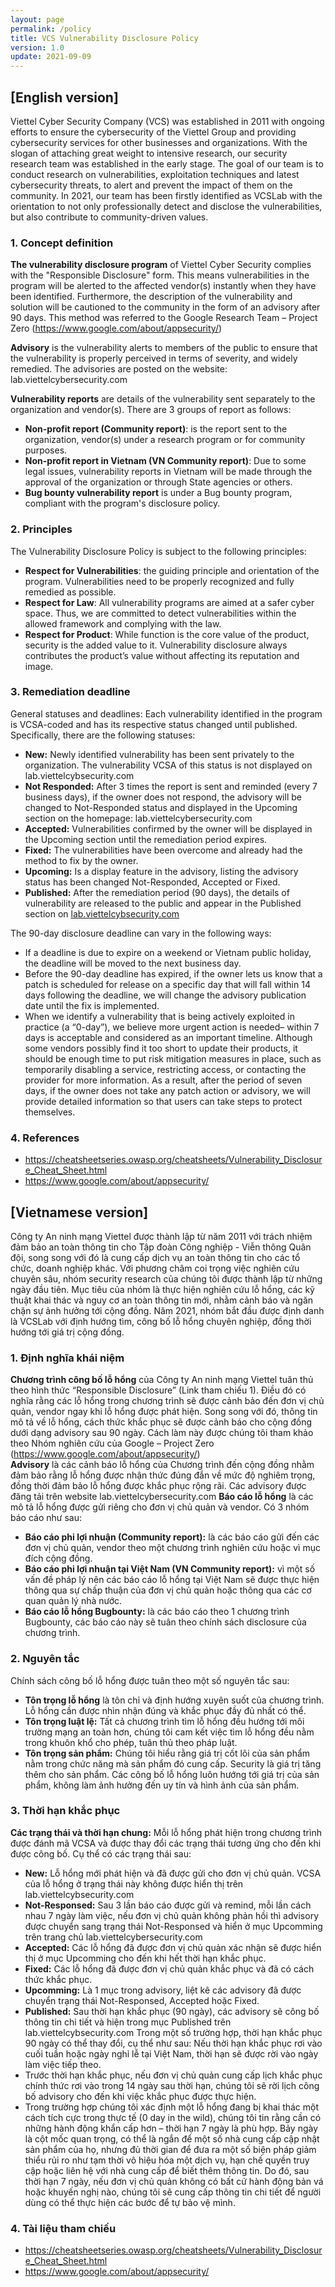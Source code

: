 ```yaml
---
layout: page
permalink: /policy
title: VCS Vulnerability Disclosure Policy
version: 1.0
update: 2021-09-09
---
```

## [English version]
Viettel Cyber Security Company (VCS) was established in 2011 with ongoing efforts to ensure the cybersecurity of the Viettel Group and providing cybersecurity services for other businesses and organizations. With the slogan of attaching great weight to intensive research, our security research team was established in the early stage. The goal of our team is to conduct research on vulnerabilities, exploitation techniques and latest cybersecurity threats, to alert and prevent the impact of them on the community. In 2021, our team has been firstly identified as VCSLab with the orientation to not only professionally detect and disclose the vulnerabilities, but also contribute to community-driven values.

### 1. Concept definition
**The vulnerability disclosure program** of Viettel Cyber Security complies with the "Responsible Disclosure" form. This means vulnerabilities in the program will be alerted to the affected vendor(s) instantly when they have been identified. Furthermore, the description of the vulnerability and solution will be cautioned to the community in the form of an advisory after 90 days. This method was referred to the Google Research Team – Project Zero (https://www.google.com/about/appsecurity/)  

**Advisory** is the vulnerability alerts to members of the public to ensure that the vulnerability is properly perceived in terms of severity, and widely remedied. The advisories are posted on the website: lab.viettelcybersecurity.com

**Vulnerability reports** are details of the vulnerability sent separately to the organization and vendor(s). There are 3 groups of report as follows:
-   **Non-profit report (Community report)**: is the report sent to the organization, vendor(s) under a research program or for community purposes.
-   **Non-profit report in Vietnam (VN Community report)**: Due to some legal issues, vulnerability reports in Vietnam will be made through the approval of the organization or through State agencies or others.
-   **Bug bounty vulnerability report** is under a Bug bounty program, compliant with the program's disclosure policy.
### 2. Principles
The Vulnerability Disclosure Policy is subject to the following principles:
-   **Respect for Vulnerabilities**: the guiding principle and orientation of the program. Vulnerabilities need to be properly recognized and fully remedied as possible. 
-   **Respect for Law**: All vulnerability programs are aimed at a safer cyber space. Thus, we are committed to detect vulnerabilities within the allowed framework and complying with the law.
-   **Respect for Product**: While function is the core value of the product, security is the added value to it. Vulnerability disclosure always contributes the product’s value without affecting its reputation and image.

### 3. Remediation deadline
General statuses and deadlines: Each vulnerability identified in the program is VCSA-coded and has its respective status changed until published. Specifically, there are the following statuses:
-   **New:** Newly identified vulnerability has been sent privately to the organization. The vulnerability VCSA of this status is not displayed on lab.viettelcybsecurity.com
-   **Not Responded:** After 3 times the report is sent and reminded (every 7 business days), if the owner does not respond, the advisory will be changed to Not-Responded status and displayed in the Upcoming section on the homepage: lab.viettelcybersecurity.com
-   **Accepted:** Vulnerabilities confirmed by the owner will be displayed in the Upcoming section until the remediation period expires.
-   **Fixed:** The vulnerabilities have been overcome and already had the method to fix by the owner.
-   **Upcoming:** Is a display feature in the advisory, listing the advisory status has been changed Not-Responded, Accepted or Fixed.
-   **Published:** After the remediation period (90 days), the details of vulnerability are released to the public and appear in the Published section on [lab.viettelcybsecurity.com](https://lab.viettelcybsecurity.com)

The 90-day disclosure deadline can vary in the following ways:
-   If a deadline is due to expire on a weekend or Vietnam public holiday, the deadline will be moved to the next business day.
-   Before the 90-day deadline has expired, if the owner lets us know that a patch is scheduled for release on a specific day that will fall within 14 days following the deadline, we will change the advisory publication date until the fix is implemented.
-   When we identify a vulnerability that is being actively exploited in practice (a “0-day”), we believe more urgent action is needed– within 7 days is acceptable and considered as an important timeline. Although some vendors possibly find it too short to update their products, it should be enough time to put risk mitigation measures in place, such as temporarily disabling a service, restricting access, or contacting the provider for more information. As a result, after the period of seven days, if the owner does not take any patch action or advisory, we will provide detailed information so that users can take steps to protect themselves. 
### 4. References
-   https://cheatsheetseries.owasp.org/cheatsheets/Vulnerability_Disclosure_Cheat_Sheet.html 
-   https://www.google.com/about/appsecurity/

## [Vietnamese version]
Công ty An ninh mạng Viettel được thành lập từ năm 2011 với trách nhiệm đảm bảo an toàn thông tin cho Tập đoàn Công nghiệp - Viễn thông Quân đội, song song với đó là cung cấp dịch vụ an toàn thông tin cho các tổ chức, doanh nghiệp khác. Với phương châm coi trọng việc nghiên cứu chuyên sâu, nhóm security research của chúng tôi được thành lập từ những ngày đầu tiên. Mục tiêu của nhóm là thực hiện nghiên cứu lỗ hổng, các kỹ thuật khai thác và nguy cơ an toàn thông tin mới, nhằm cảnh báo và ngăn chặn sự ảnh hưởng tới cộng đồng. Năm 2021, nhóm bắt đầu được định danh là VCSLab với định hướng tìm, công bố lỗ hổng chuyên nghiệp, đồng thời hướng tới giá trị cộng đồng.

### 1.  Định nghĩa khái niệm
**Chương trình công bố lỗ hổng** của Công ty An ninh mạng Viettel tuân thủ theo hình thức “Responsible Disclosure” (Link tham chiếu 1). Điều đó có nghĩa rằng các lỗ hổng trong chương trình sẽ được cảnh bảo đến đơn vị chủ quản, vendor ngay khi lỗ hổng được phát hiện. Song song với đó, thông tin mô tả về lỗ hổng, cách thức khắc phục sẽ được cảnh báo cho cộng đồng dưới dạng advisory sau 90 ngày. Cách làm này được chúng tôi tham khảo theo Nhóm nghiên cứu của Google – Project Zero (https://www.google.com/about/appsecurity/)  
**Advisory** là các cảnh báo lỗ hổng của Chương trình đến cộng đồng nhằm đảm bảo rằng lỗ hổng được nhận thức đúng đắn về mức độ nghiêm trọng, đồng thời đảm bảo lỗ hổng được khắc phục rộng rãi. Các advisory được đăng tải trên website lab.viettelcybersecurity.com 
**Báo cáo lỗ hổng** là các mô tả lỗ hổng được gửi riêng cho đơn vị chủ quản và vendor. Có 3 nhóm báo cáo như sau:
+ **Báo cáo phi lợi nhuận (Community report):** là các báo cáo gửi đến các đơn vị chủ quản, vendor theo một chương trình nghiên cứu hoặc vì mục đích cộng đồng.
+ **Báo cáo phi lợi nhuận tại Việt Nam (VN Community report):** vì một số vấn đề pháp lý nên các báo cáo lỗ hổng tại Việt Nam sẽ được thực hiện thông qua sự chấp thuận của đơn vị chủ quản hoặc thông qua các cơ quan quản lý nhà nước.
+ **Báo cáo lỗ hổng Bugbounty:** là các báo cáo theo 1 chương trình Bugbounty, các báo cáo này sẽ tuân theo chính sách disclosure của chương trình.
### 2.  Nguyên tắc
Chính sách công bố lỗ hổng được tuân theo một số nguyên tắc sau:
-   **Tôn trọng lỗ hổng** là tôn chỉ và định hướng xuyên suốt của chương trình. Lỗ hổng cần được nhìn nhận đúng và khắc phục đầy đủ nhất có thể.
-   **Tôn trọng luật lệ:** Tất cả chương trình tìm lỗ hổng đều hướng tới môi trường mạng an toàn hơn, chúng tôi cam kết việc tìm lỗ hổng đều nằm trong khuôn khổ cho phép, tuân thủ theo pháp luật.
-   **Tôn trọng sản phẩm:** Chúng tôi hiểu rằng giá trị cốt lõi của sản phẩm nằm trong chức năng mà sản phẩm đó cung cấp. Security là giá trị tăng thêm cho sản phẩm. Các công bố lỗ hổng luôn hướng tới giá trị của sản phẩm, không làm ảnh hưởng đến uy tín và hình ảnh của sản phẩm.

### 3.  Thời hạn khắc phục
**Các trạng thái và thời hạn chung:** Mỗi lỗ hổng phát hiện trong chương trình được đánh mã VCSA và được thay đổi các trạng thái tương ứng cho đến khi được công bố. Cụ thể có các trạng thái sau:
-   **New:** Lỗ hổng mới phát hiện và đã được gửi cho đơn vị chủ quản. VCSA của lỗ hổng ở trạng thái này không được hiển thị trên lab.viettelcybsecurity.com
-   **Not-Responsed:** Sau 3 lần báo cáo được gửi và remind, mỗi lần cách nhau 7 ngày làm việc, nếu đơn vị chủ quản không phản hồi thì advisory được chuyển sang trạng thái Not-Responsed và hiển ở mục Upcomming trên trang chủ lab.viettelcybersecurity.com 
-   **Accepted:** Các lỗ hổng đã được đơn vị chủ quản xác nhận sẽ được hiển thị ở mục Upcomming cho đến khi hết thời hạn khắc phục.
-   **Fixed:** Các lỗ hổng đã được đơn vị chủ quản khắc phục và đã có cách thức khắc phục.
-   **Upcomming:** Là 1 mục trong advisory, liệt kê các advisory đã được chuyển trạng thái Not-Responsed, Accepted hoặc Fixed.
-   **Published:** Sau thời hạn khắc phục (90 ngày), các advisory sẽ công bố thông tin chi tiết và hiện trong mục Published trên lab.viettelcybsecurity.com
Trong một số trường hợp, thời hạn khắc phục 90 ngày có thể thay đổi, cụ thể như sau:
Nếu thời hạn khắc phục rơi vào cuối tuần hoặc ngày nghỉ lễ tại Việt Nam, thời hạn sẽ được rời vào ngày làm việc tiếp theo.
-   Trước thời hạn khắc phục, nếu đơn vị chủ quản cung cấp lịch khắc phục chính thức rơi vào trong 14 ngày sau thời hạn, chúng tôi sẽ rời lịch công bố advisory cho đến khi việc khắc phục được thực hiện.
-   Trong trường hợp chúng tôi xác định một lỗ hổng đang bị khai thác một cách tích cực trong thực tế (0 day in the wild), chúng tôi tin rằng cần có những hành động khẩn cấp hơn – thời hạn 7 ngày là phù hợp. Bảy ngày là cột mốc quan trọng, có thể là ngắn để một số nhà cung cấp cập nhật sản phẩm của họ, nhưng đủ thời gian để đưa ra một số biện pháp giảm thiểu rủi ro như tạm thời vô hiệu hóa một dịch vụ, hạn chế quyền truy cập hoặc liên hệ với nhà cung cấp để biết thêm thông tin. Do đó, sau thời hạn 7 ngày, nếu đơn vị chủ quản không có bất cứ hành động bản vá hoặc khuyến nghị nào, chúng tôi sẽ cung cấp thông tin chi tiết để người dùng có thể thực hiện các bước để tự bảo vệ mình.
### 4.  Tài liệu tham chiếu
-   https://cheatsheetseries.owasp.org/cheatsheets/Vulnerability_Disclosure_Cheat_Sheet.html 
-   https://www.google.com/about/appsecurity/
